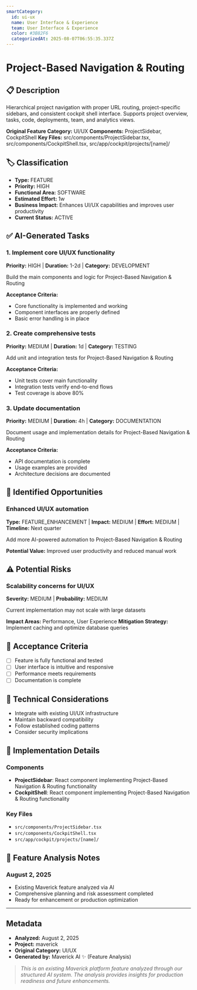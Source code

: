 ```yaml
---
smartCategory:
  id: ui-ux
  name: User Interface & Experience
  team: User Interface & Experience
  color: #3B82F6
  categorizedAt: 2025-08-07T06:55:35.337Z
---
```




# Project-Based Navigation & Routing

## 📋 Description
Hierarchical project navigation with proper URL routing, project-specific sidebars, and consistent cockpit shell interface. Supports project overview, tasks, code, deployments, team, and analytics views.

**Original Feature Category:** UI/UX
**Components:** ProjectSidebar, CockpitShell
**Key Files:** src/components/ProjectSidebar.tsx, src/components/CockpitShell.tsx, src/app/cockpit/projects/[name]/

## 🏷️ Classification
- **Type:** FEATURE
- **Priority:** HIGH
- **Functional Area:** SOFTWARE
- **Estimated Effort:** 1w
- **Business Impact:** Enhances UI/UX capabilities and improves user productivity
- **Current Status:** ACTIVE

## ✅ AI-Generated Tasks

### 1. Implement core UI/UX functionality
**Priority:** HIGH | **Duration:** 1-2d | **Category:** DEVELOPMENT

Build the main components and logic for Project-Based Navigation & Routing

**Acceptance Criteria:**
- Core functionality is implemented and working
- Component interfaces are properly defined
- Basic error handling is in place

### 2. Create comprehensive tests
**Priority:** MEDIUM | **Duration:** 1d | **Category:** TESTING

Add unit and integration tests for Project-Based Navigation & Routing

**Acceptance Criteria:**
- Unit tests cover main functionality
- Integration tests verify end-to-end flows
- Test coverage is above 80%

### 3. Update documentation
**Priority:** MEDIUM | **Duration:** 4h | **Category:** DOCUMENTATION

Document usage and implementation details for Project-Based Navigation & Routing

**Acceptance Criteria:**
- API documentation is complete
- Usage examples are provided
- Architecture decisions are documented


## 🚀 Identified Opportunities

### Enhanced UI/UX automation
**Type:** FEATURE_ENHANCEMENT | **Impact:** MEDIUM | **Effort:** MEDIUM | **Timeline:** Next quarter

Add more AI-powered automation to Project-Based Navigation & Routing

**Potential Value:** Improved user productivity and reduced manual work


## ⚠️ Potential Risks

### Scalability concerns for UI/UX
**Severity:** MEDIUM | **Probability:** MEDIUM

Current implementation may not scale with large datasets

**Impact Areas:** Performance, User Experience
**Mitigation Strategy:** Implement caching and optimize database queries


## 🎯 Acceptance Criteria

- [ ] Feature is fully functional and tested
- [ ] User interface is intuitive and responsive
- [ ] Performance meets requirements
- [ ] Documentation is complete

## 🔧 Technical Considerations

- Integrate with existing UI/UX infrastructure
- Maintain backward compatibility
- Follow established coding patterns
- Consider security implications

## 📁 Implementation Details

### Components
- **ProjectSidebar**: React component implementing Project-Based Navigation & Routing functionality
- **CockpitShell**: React component implementing Project-Based Navigation & Routing functionality

### Key Files
- `src/components/ProjectSidebar.tsx`
- `src/components/CockpitShell.tsx`
- `src/app/cockpit/projects/[name]/`

## 💬 Feature Analysis Notes

### August 2, 2025
- Existing Maverick feature analyzed via AI
- Comprehensive planning and risk assessment completed
- Ready for enhancement or production optimization

---

## Metadata
- **Analyzed:** August 2, 2025
- **Project:** maverick
- **Original Category:** UI/UX
- **Generated by:** Maverick AI ✨ (Feature Analysis)

> _This is an existing Maverick platform feature analyzed through our structured AI system. The analysis provides insights for production readiness and future enhancements._
